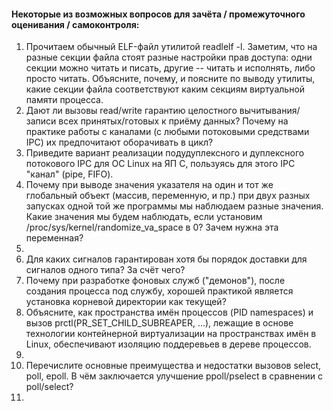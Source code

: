 #### Некоторые из возможных вопросов для зачёта / промежуточного оценивания / самоконтроля:
1) Прочитаем обычный ELF-файл утилитой readlelf -l. Заметим, что на разные секции файла стоят разные настройки прав доступа: одни секции можно читать и писать, другие -- читать и исполнять, либо просто читать. Объясните, почему, и поясните по выводу утилиты, какие секции файла соответствуют каким секциям виртуальной памяти процесса.
2) Дают ли вызовы read/write гарантию целостного вычитывания/записи всех принятых/готовых к приёму данных? Почему на практике работы с каналами (с любыми потоковыми средствами IPC) их предпочитают оборачивать в цикл?
3) Приведите вариант реализации подудуплексного и дуплексного потокового IPC для ОС Linux на ЯП C, пользуясь для этого IPC "канал" (pipe, FIFO).
4) Почему при выводе значения указателя на один и тот же глобальный объект (массив, переменную, и пр.) при двух разных запусках одной той же программы мы наблюдаем разные значения. Какие значения мы будем наблюдать, если установим /proc/sys/kernel/randomize_va_space в 0? Зачем нужна эта переменная?
5)  
6) Для каких сигналов гарантирован хотя бы порядок доставки для сигналов одного типа? За счёт чего?
7) Почему при разработке фоновых служб ("демонов"), после создания процесса под службу, хорошей практикой является установка корневой директории как текущей?
8) Объясните, как пространства имён процессов (PID namespaces) и вызов prctl(PR_SET_CHILD_SUBREAPER, ...), лежащие в основе технологии контейнерной виртуализации на пространствах имён в Linux, обеспечивают изоляцию поддеревьев в дереве процессов.
9) 
10) Перечислите основные преимущества и недостатки вызовов select, poll, epoll. В чём заключается улучшение ppoll/pselect в сравнении с poll/select?
11)
